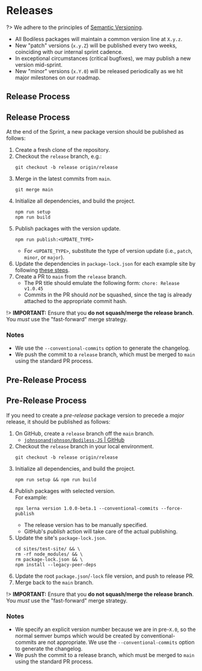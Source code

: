# Releases

?> We adhere to the principles of [Semantic Versioning](https://semver.org/ ':target=_blank').

- All Bodiless packages will maintain a common version line at `X.y.z`.
- New "patch" versions (`x.y.Z`) will be published every two weeks, coinciding with our internal
  sprint cadence.
- In exceptional circumstances (critical bugfixes), we may publish a new version mid-sprint.
- New "minor" versions (`x.Y.0`) will be released periodically as we hit major milestones on our
  roadmap.

<!-- tabs:start -->

## **Release Process**

## Release Process

At the end of the Sprint, a new package version should be published as follows:

01. Create a fresh clone of the repository.
01. Checkout the `release` branch, e.g.:
    ```shell-session
    git checkout -b release origin/release
    ```
01. Merge in the latest commits from `main`.
    ```shell-session
    git merge main
    ```
01. Initialize all dependencies, and build the project.
    ```shell-session
    npm run setup
    npm run build
    ```
01. Publish packages with the version update.
    ```shell-session
    npm run publish:<UPDATE_TYPE>
    ```
    - For `<UPDATE_TYPE>`, substitute the type of version update (i.e., `patch`, `minor`, or
      `major`).
01. Update the dependencies in `package-lock.json` for each example site by following [these
    steps](../Release/UpdatePackages#updating-example-sites39-package-lockjson).
01. Create a PR to `main` from the `release` branch.
    - The PR title should emulate the following form: `chore: Release v1.0.45`
    - Commits in the PR should _not_ be squashed, since the tag is already attached to the
      appropriate commit hash.

!> **IMPORTANT:** Ensure that you **do not squash/merge the release branch**. You _must_ use the
   "fast-forward" merge strategy.

### Notes

- We use the `--conventional-commits` option to generate the changelog.
- We push the commit to a `release` branch, which must be merged to `main` using the standard PR
  process.

## **Pre-Release Process**

## Pre-Release Process

If you need to create a _pre-release_ package version to precede a _major_ release, it should be
published as follows:

01. On GitHub, create a `release` branch off the `main` branch.
    - [`johnsonandjohnson/Bodiless-JS` | GitHub](https://github.com/johnsonandjohnson/Bodiless-JS/ ':target=_blank')
01. Checkout the `release` branch in your local environment.
    ```shell-session
    git checkout -b release origin/release
    ```
01. Initialize all dependencies, and build the project.
    ```shell-session
    npm run setup && npm run build
    ```
01. Publish packages with selected version.  
    For example:
    ```shell-session
    npx lerna version 1.0.0-beta.1 --conventional-commits --force-publish
    ```
    - The release version has to be manually specified.
    - GitHub's _publish_ action will take care of the actual publishing.
01. Update the site's `package-lock.json`.
    ```shell-session
    cd sites/test-site/ && \
    rm -rf node_modules/ && \
    rm package-lock.json && \
    npm install --legacy-peer-deps
    ```
01. Update the root `package.json`/`-lock` file version, and push to release PR.
01. Merge back to the `main` branch.

!> **IMPORTANT:** Ensure that you **do not squash/merge the release branch**. You _must_ use the
   "fast-forward" merge strategy.

### Notes

- We specify an explicit version number because we are in pre-`X.0`, so the normal semver bumps
  which would be created by conventional-commits are not appropriate. We use the
  `--conventional-commits` option to generate the changelog.
- We push the commit to a release branch, which must be merged to `main` using the standard PR
  process.

<!-- tabs:end -->
